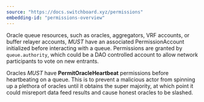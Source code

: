 ```yaml
---
source: "https://docs.switchboard.xyz/permissions"
embedding-id: "permissions-overview"
---
```

Oracle queue resources, such as oracles, aggregators, VRF accounts, or buffer
relayer accounts, _MUST_ have an associated PermissionAccount initialized before
interacting with a queue. Permissions are granted by `queue.authority`, which
could be a DAO controlled account to allow network participants to vote on new
entrants.

Oracles _MUST_ have **PermitOracleHeartbeat** permissions before heartbeating on
a queue. This is to prevent a malicious actor from spinning up a plethora of
oracles until it obtains the super majority, at which point it could misreport
data feed results and cause honest oracles to be slashed.
